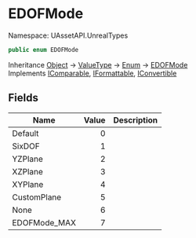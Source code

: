 # EDOFMode

Namespace: UAssetAPI.UnrealTypes

```csharp
public enum EDOFMode
```

Inheritance [Object](https://docs.microsoft.com/en-us/dotnet/api/system.object) → [ValueType](https://docs.microsoft.com/en-us/dotnet/api/system.valuetype) → [Enum](https://docs.microsoft.com/en-us/dotnet/api/system.enum) → [EDOFMode](./uassetapi.unrealtypes.edofmode.md)<br>
Implements [IComparable](https://docs.microsoft.com/en-us/dotnet/api/system.icomparable), [IFormattable](https://docs.microsoft.com/en-us/dotnet/api/system.iformattable), [IConvertible](https://docs.microsoft.com/en-us/dotnet/api/system.iconvertible)

## Fields

| Name | Value | Description |
| --- | --: | --- |
| Default | 0 |  |
| SixDOF | 1 |  |
| YZPlane | 2 |  |
| XZPlane | 3 |  |
| XYPlane | 4 |  |
| CustomPlane | 5 |  |
| None | 6 |  |
| EDOFMode_MAX | 7 |  |
